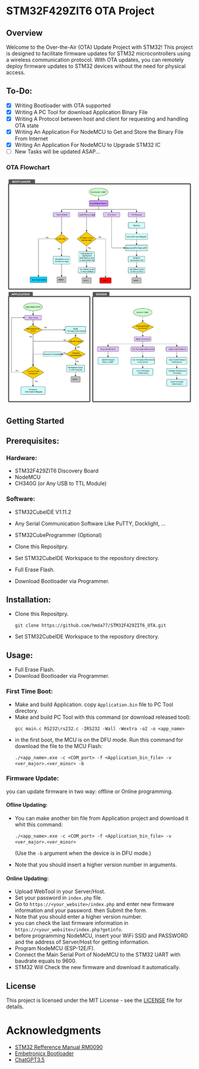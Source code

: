 # STM32F429ZIT6 OTA Project
## Overview
Welcome to the Over-the-Air (OTA) Update Project with STM32! This project is designed to facilitate firmware updates for STM32 microcontrollers using a wireless communication protocol. With OTA updates, you can remotely deploy firmware updates to STM32 devices without the need for physical access.

## To-Do:

- [x] Writing Bootloader with OTA supported
- [x] Writing A PC Tool for download Application Binary File
- [x] Writing A Protocol between host and client for requesting and handling OTA state
- [x] Writing An Application For NodeMCU to Get and Store the Binary File From Internet
- [x] Writing An Application For NodeMCU to Upgrade STM32 IC
- [ ] New Tasks will be updated ASAP...

### OTA Flowchart
![OTA Flowchart](./images/OTA_Flowchart.svg)

## Getting Started

## Prerequisites:
### Hardware:
- STM32F429ZIT6 Discovery Board
- NodeMCU
- CH340G (or Any USB to TTL Module)

### Software:
- STM32CubeIDE V1.11.2
- Any Serial Communication Software Like PuTTY, Docklight, ...
- STM32CubeProgrammer (Optional)

- Clone this Repositpry.
- Set STM32CubeIDE Workspace to the repository directory.
- Full Erase Flash.
- Download Bootloader via Programmer.

## Installation:
- Clone this Repositpry.
  ```
  git clone https://github.com/hmda77/STM32F429ZIT6_OTA.git
  ```
- Set STM32CubeIDE Workspace to the repository directory.

## Usage:
- Full Erase Flash.
- Download Bootloader via Programmer.

### First Time Boot:
- Make and build Application. copy `Application.bin` file to PC Tool directory.
- Make and build PC Tool with this command (or download released tool):
  ```
  gcc main.c RS232\rs232.c -IRS232 -Wall -Wextra -o2 -o <app_name>
  ```
- in the first boot, the MCU is on the DFU mode. Run this command for download the file to the MCU Flash:
  ```
  ./<app_name>.exe -c <COM_port> -f <Application_bin_file> -v <ver_major>.<ver_minor> -b
  ```
### Firmware Update:

you can update firmware in two way: offline or Online programming. 

#### Ofline Updating:
- You can make another bin file from Application project and download it whit this command:
  ```
  ./<app_name>.exe -c <COM_port> -f <Application_bin_file> -v <ver_major>.<ver_minor>
  ```
  (Use the `-b` argument when the device is in DFU mode.)

- Note that you should insert a higher version number in arguments.

#### Online Updating:
- Upload WebTool in your Server/Host.
- Set your password in `index.php` file.
- Go to `https://<your_website>/index.php` and enter new firmware information and your password. then Submit the form.
- Note that you should enter a higher version number.
- you can check the last firmware information in `https://<your_website>/index.php?getinfo`.
- before programming NodeMCU, insert your WiFi SSID and PASSWORD and the address of Server/Host for getting information.
- Program NodeMCU (ESP-12E/F).
- Connect the Main Serial Port of NodeMCU to the STM32 UART with baudrate equals to 9600.
- STM32 Will Check the new firmware and download it automatically.

## License

This project is licensed under the MIT License - see the [LICENSE](LICENSE) file for details.

# Acknowledgments
- [STM32 Refference Manual RM0090](https://www.st.com/resource/en/reference_manual/dm00031020-stm32f405-415-stm32f407-417-stm32f427-437-and-stm32f429-439-advanced-arm-based-32-bit-mcus-stmicroelectronics.pdf)
- [Embetronicx Bootloader](https://github.com/Embetronicx/STM32-Bootloader/blob/main/)
- [ChatGPT3.5](https://chat.openai.com)

